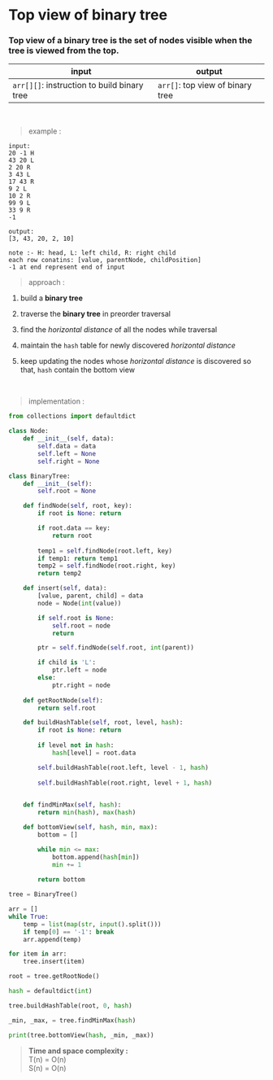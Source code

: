 # Top view of binary tree

### Top view of a binary tree is the set of nodes visible when the tree is viewed from the top.

| input | output |
| --- | --- |
| `arr[][]`: instruction to build binary tree | `arr[]`: top view of binary tree |

<br>

> example :

```
input:
20 -1 H
43 20 L
2 20 R
3 43 L
17 43 R
9 2 L
10 2 R
99 9 L
33 9 R
-1

output:
[3, 43, 20, 2, 10]
```
```
note :- H: head, L: left child, R: right child
each row conatins: [value, parentNode, childPosition]
-1 at end represent end of input
```

> approach :

1. build a **binary tree**

2. traverse the **binary tree** in preorder traversal

3. find the *horizontal distance* of all the nodes while traversal

4. maintain the `hash` table for newly discovered *horizontal distance*

5. keep updating the nodes whose *horizontal distance* is discovered so that, `hash` contain the bottom view

<br>

> implementation :

```python
from collections import defaultdict

class Node:
    def __init__(self, data):
        self.data = data
        self.left = None
        self.right = None

class BinaryTree:
    def __init__(self):
        self.root = None

    def findNode(self, root, key):
        if root is None: return

        if root.data == key:
            return root
        
        temp1 = self.findNode(root.left, key)
        if temp1: return temp1
        temp2 = self.findNode(root.right, key)
        return temp2

    def insert(self, data):
        [value, parent, child] = data
        node = Node(int(value))

        if self.root is None:
            self.root = node
            return 

        ptr = self.findNode(self.root, int(parent))

        if child is 'L':
            ptr.left = node
        else:
            ptr.right = node
    
    def getRootNode(self):
        return self.root

    def buildHashTable(self, root, level, hash):
        if root is None: return        
        
        if level not in hash:
            hash[level] = root.data

        self.buildHashTable(root.left, level - 1, hash)
        
        self.buildHashTable(root.right, level + 1, hash)   
        

    def findMinMax(self, hash):
        return min(hash), max(hash)

    def bottomView(self, hash, min, max):
        bottom = []

        while min <= max:
            bottom.append(hash[min])
            min += 1
        
        return bottom

tree = BinaryTree()

arr = []
while True: 
    temp = list(map(str, input().split()))
    if temp[0] == '-1': break
    arr.append(temp)

for item in arr:
    tree.insert(item)

root = tree.getRootNode()

hash = defaultdict(int)

tree.buildHashTable(root, 0, hash)

_min, _max, = tree.findMinMax(hash)

print(tree.bottomView(hash, _min, _max))
```

> **Time and space complexity :**
<br>T(n) = O(n)
<br>S(n) = O(n)